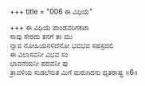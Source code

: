 +++
title = "006 ಈ ವಿಧಿಯೆ"

+++
ಈ ವಿಧಿಯೆ ಪಾಂಡವರಿಗಕಟಾ  
ಸಾವು ಸೇರದು ತನಗೆ ತಾ ಮು  
ನ್ನಾವ ನೋಹಿಯನಳಿದೆನೋ ಭವಭವ ಸಹಸ್ರದಲಿ   
ಈ ವಿಲಾಸವನೀ ವಿಭವ ಸಂ  
ಭಾವನೆಯನೀ ಪದವನೀ ಪು         
ತ್ರಾವಳಿಯ ಸುಡಲೆನುತ ಮಿಗೆ ಮರುಗಿದನು ಧೃತರಾಷ್ಟ್ರ      ॥6॥